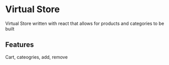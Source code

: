 # Virtual Store

Virtual Store written with react that allows for products and categories to be built

## Features

Cart, cateogries, add, remove
